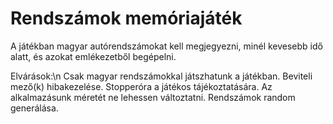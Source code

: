 # Rendszámok memóriajáték
A játékban magyar autórendszámokat kell megjegyezni, minél kevesebb idő alatt, és azokat emlékezetből begépelni.

Elvárások:\n
Csak magyar rendszámokkal játszhatunk a játékban.
Beviteli mező(k) hibakezelése.
Stopperóra a játékos tájékoztatására.
Az alkalmazásunk méretét ne lehessen változtatni.
Rendszámok random generálása.
